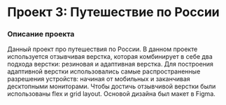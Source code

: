 # Проект 3: Путешествие по России

### Описание проекта
Данный проект про путешествия по России.
В данном проекте используется отзывчивая верстка, которая комбинирует в себе два подхода верстки: резиновая и адаптивная верстка. Для построения адаптивной верстки использовались самые распространенные разрешения устройств: начиная от мобильных и заканчивая десктопными мониторами.
Чтобы достичь отзывчивой верстки были использованы flex и grid layout. Основой дизайна был макет в Figma.